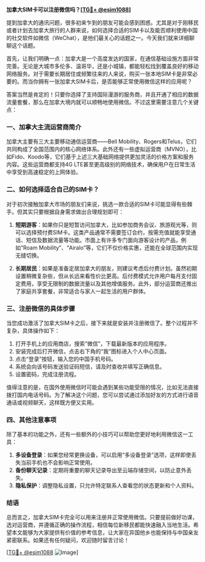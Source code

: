 **加拿大SIM卡可以注册微信吗？[[TG💪+ @esim1088](https://t.me/s/esim1088)]**

提到加拿大的通讯问题，很多初来乍到的朋友可能会感到困惑。尤其是对于刚移民或者计划去加拿大旅行的人群来说，如何选择合适的SIM卡以及能否顺利使用中国的社交软件如微信（WeChat），是他们最关心的话题之一。今天我们就来详细聊聊这个话题。

首先，让我们明确一点：加拿大是一个高度发达的国家，在通信基础设施方面非常完善。无论是大城市多伦多、温哥华，还是小城镇，都能轻松找到覆盖良好的移动网络服务。对于需要长期居住或频繁往来的人来说，购买一张本地SIM卡是非常必要的。而当你拥有一张加拿大SIM卡后，是否能够正常使用微信这样的应用呢？

答案当然是肯定的！只要你选择了支持国际漫游的服务商，并且开通了相应的数据流量套餐，那么在加拿大境内就可以顺畅地使用微信。不过这里需要注意几个关键点：

### 一、加拿大主流运营商简介

加拿大主要有三大主要移动通信运营商——Bell Mobility、Rogers和Telus，它们共同构成了全国范围内的核心网络体系。此外还有一些虚拟运营商（MVNO），比如Fido、Koodo等，它们基于上述三大基础网络提供更加灵活的价格方案和服务内容。这些运营商都支持4G LTE甚至更高级别的网络技术，确保用户在日常生活中享受到高速稳定的上网体验。

### 二、如何选择适合自己的SIM卡？

对于初次接触加拿大市场的朋友们来说，挑选一款合适的SIM卡可能显得有些棘手。但其实只要根据自身需求做出合理规划即可：

1. **短期游客**：如果你只是短暂访问加拿大，比如参加商务会议、旅游观光等，则可以选择预付费SIM卡。这类产品通常不需要签订合约，按需充值就能享受通话、短信及数据流量等功能。市面上有许多专门面向游客设计的产品，例如“Roam Mobility”、“Airalo”等，它们不仅价格实惠，还能在全球范围内实现无缝切换。

2. **长期居民**：如果是准备定居加拿大的朋友，则建议考虑后付费计划。虽然初期设置稍微复杂些，但从长远来看性价比更高。后付费模式允许用户每月支付固定费用，享受无限制的数据流量以及其他增值服务。此外，部分运营商还推出了家庭共享套餐，非常适合与家人一起生活的用户群体。

### 三、注册微信的具体步骤

当您成功激活了加拿大SIM卡之后，接下来就是安装并注册微信了。整个过程并不复杂，具体操作如下：

1. 打开手机上的应用商店，搜索“微信”，下载最新版本的应用程序。
2. 安装完成后打开微信，点击右下角的“我”图标进入个人中心页面。
3. 点击“登录”按钮，输入您的中国手机号码。
4. 系统会向该号码发送验证码短信，请及时查收并填写正确信息。
5. 设置密码，完成注册流程。

值得注意的是，在国外使用微信时可能会遇到某些功能受限的情况，比如无法直接拨打国内电话号码。为了解决这个问题，您可以尝试通过添加好友的方式进行语音通话或视频聊天，这样既方便又实用。

### 四、其他注意事项

除了基本的功能之外，还有一些额外的小技巧可以帮助您更好地利用微信这一工具：

1. **多设备登录**：如果您经常更换设备，可以启用“多设备登录”选项，这样即使丢失当前手机也不会影响正常使用。
2. **备份聊天记录**：定期将重要的聊天记录导出至云端存储空间，以防止意外丢失。
3. **隐私保护**：调整隐私设置，只允许特定联系人查看您的状态更新和个人资料。

### 结语

总而言之，加拿大SIM卡完全可以用来注册并正常使用微信。只要提前做好功课，选对运营商，并遵循正确的操作流程，相信每位新移民都能快速融入当地生活。希望本文能够为大家提供有价值的参考信息，让大家在异国他乡也能保持与中国亲友紧密联系。如果还有任何疑问，欢迎随时留言讨论！

[[TG💪+ @esim1088](https://t.me/s/esim1088) ![Image](https://i.postimg.cc/4NQfJmqS/Snipaste-2025-05-13-00-14-12.png)]